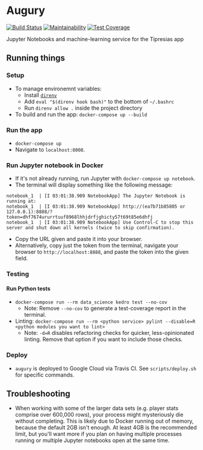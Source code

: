 # Augury

[![Build Status](https://travis-ci.com/tipresias/augury.svg?branch=main)](https://travis-ci.com/tipresias/augury)
[![Maintainability](https://api.codeclimate.com/v1/badges/e3f72dba19bb5f121622/maintainability)](https://codeclimate.com/github/tipresias/augury/maintainability)
[![Test Coverage](https://api.codeclimate.com/v1/badges/e3f72dba19bb5f121622/test_coverage)](https://codeclimate.com/github/tipresias/augury/test_coverage)

Jupyter Notebooks and machine-learning service for the Tipresias app

## Running things

### Setup

- To manage environemnt variables:
    - Install [`direnv`](https://direnv.net/)
    - Add `eval "$(direnv hook bash)"` to the bottom of `~/.bashrc`
    - Run `direnv allow .` inside the project directory
- To build and run the app: `docker-compose up --build`

### Run the app

- `docker-compose up`
- Navigate to `localhost:8008`.

### Run Jupyter notebook in Docker

- If it's not already running, run Jupyter with `docker-compose up notebook`.
- The terminal will display something like the following message:

```
notebook_1  | [I 03:01:38.909 NotebookApp] The Jupyter Notebook is running at:
notebook_1  | [I 03:01:38.909 NotebookApp] http://(ea7b71b85805 or 127.0.0.1):8888/?token=dhf7674ururrtuuf8968lhhjdrfjghicty57t69t85e6dhfj
notebook_1  | [I 03:01:38.909 NotebookApp] Use Control-C to stop this server and shut down all kernels (twice to skip confirmation).
```

- Copy the URL given and paste it into your browser.
- Alternatively, copy just the token from the terminal, navigate your browser to `http://localhost:8888`, and paste the token into the given field.

### Testing

#### Run Python tests

- `docker-compose run --rm data_science kedro test --no-cov`
  - Note: Remove `--no-cov` to generate a test-coverage report in the terminal.
- Linting: `docker-compose run --rm <python service> pylint --disable=R <python modules you want to lint>`
  - Note: `-d=R` disables refactoring checks for quicker, less-opinionated linting. Remove that option if you want to include those checks.

### Deploy

- `augury` is deployed to Google Cloud via Travis CI. See `scripts/deploy.sh` for specific commands.

## Troubleshooting

- When working with some of the larger data sets (e.g. player stats comprise over 600,000 rows), your process might mysteriously die without completing. This is likely due to Docker running out of memory, because the default 2GB isn't enough. At least 4GB is the recommended limit, but you'll want more if you plan on having multiple processes running or multiple Jupyter notebooks open at the same time.
